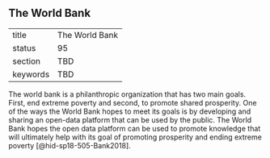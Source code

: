 ## The World Bank


|          |                |
| -------- | -------------- |
| title    | The World Bank |
| status   | 95             |
| section  | TBD            |
| keywords | TBD            |



The world bank is a philanthropic organization that has two main goals.
First, end extreme poverty and second, to promote shared prosperity. One
of the ways the World Bank hopes to meet its goals is by developing and
sharing an open-data platform that can be used by the public. The World
Bank hopes the open data platform can be used to promote knowledge that
will ultimately help with its goal of promoting prosperity and ending
extreme poverty [@hid-sp18-505-Bank2018].
